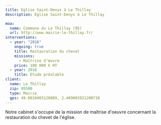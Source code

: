 ```yaml
---
title: Eglise Saint-Denys à Le Thillay
description: Eglise Saint-Denys à Le Thillay

moa:
  name: Commune du Le Thillay (95)
  url: http://www.mairie-le-thillay.fr/
interventions:
  - year: "2016"
    ongoing: true
    title: Restauration du chevet
    missions:
      - Maîtrise d’œuvre
    price: 100 000 € HT
  - year: 2016
    title: Etude préalable
client:
  name: Le Thillay
  zip: 95500
  type: Mairie
  gps: 49.0010403120889, 2.469003921200718
---
```


Notre cabinet s'occupe de la mission de maîtrise d'oeuvre concernant la
restauration du chevet de l'église.

